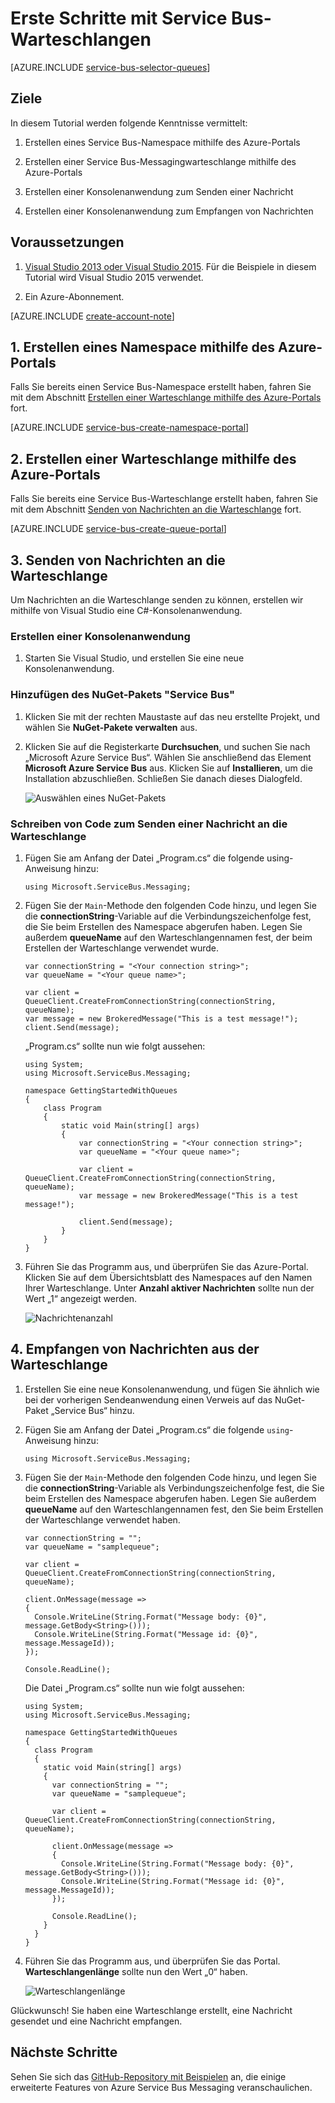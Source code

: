 <properties
    pageTitle="Erste Schritte mit Service Bus-Warteschlangen | Microsoft Azure"
    description="Gewusst wie: Erstellen einer C#-Konsolenanwendung für Service Bus-Messaging"
    services="service-bus-messaging"
    documentationCenter=".net"
    authors="jtaubensee"
    manager="timlt"
    editor=""/>

<tags
    ms.service="service-bus-messaging"
    ms.devlang="tbd"
    ms.topic="hero-article"
    ms.tgt_pltfrm="dotnet"
    ms.workload="na"
    ms.date="08/23/2016"
    ms.author="jotaub;sethm"/>

# Erste Schritte mit Service Bus-Warteschlangen

[AZURE.INCLUDE [service-bus-selector-queues](../../includes/service-bus-selector-queues.md)]

## Ziele

In diesem Tutorial werden folgende Kenntnisse vermittelt:

1. Erstellen eines Service Bus-Namespace mithilfe des Azure-Portals

2. Erstellen einer Service Bus-Messagingwarteschlange mithilfe des Azure-Portals

3. Erstellen einer Konsolenanwendung zum Senden einer Nachricht

4. Erstellen einer Konsolenanwendung zum Empfangen von Nachrichten

## Voraussetzungen

1. [Visual Studio 2013 oder Visual Studio 2015](http://www.visualstudio.com). Für die Beispiele in diesem Tutorial wird Visual Studio 2015 verwendet.

2. Ein Azure-Abonnement.

[AZURE.INCLUDE [create-account-note](../../includes/create-account-note.md)]

## 1\. Erstellen eines Namespace mithilfe des Azure-Portals

Falls Sie bereits einen Service Bus-Namespace erstellt haben, fahren Sie mit dem Abschnitt [Erstellen einer Warteschlange mithilfe des Azure-Portals](#2-create-a-queue-using-the-azure-portal) fort.

[AZURE.INCLUDE [service-bus-create-namespace-portal](../../includes/service-bus-create-namespace-portal.md)]

## 2\. Erstellen einer Warteschlange mithilfe des Azure-Portals

Falls Sie bereits eine Service Bus-Warteschlange erstellt haben, fahren Sie mit dem Abschnitt [Senden von Nachrichten an die Warteschlange](#3-send-messages-to-the-queue) fort.

[AZURE.INCLUDE [service-bus-create-queue-portal](../../includes/service-bus-create-queue-portal.md)]

## 3\. Senden von Nachrichten an die Warteschlange

Um Nachrichten an die Warteschlange senden zu können, erstellen wir mithilfe von Visual Studio eine C#-Konsolenanwendung.

### Erstellen einer Konsolenanwendung

1. Starten Sie Visual Studio, und erstellen Sie eine neue Konsolenanwendung.

### Hinzufügen des NuGet-Pakets "Service Bus"

1. Klicken Sie mit der rechten Maustaste auf das neu erstellte Projekt, und wählen Sie **NuGet-Pakete verwalten** aus.

2. Klicken Sie auf die Registerkarte **Durchsuchen**, und suchen Sie nach „Microsoft Azure Service Bus“. Wählen Sie anschließend das Element **Microsoft Azure Service Bus** aus. Klicken Sie auf **Installieren**, um die Installation abzuschließen. Schließen Sie danach dieses Dialogfeld.

    ![Auswählen eines NuGet-Pakets][nuget-pkg]

### Schreiben von Code zum Senden einer Nachricht an die Warteschlange

1. Fügen Sie am Anfang der Datei „Program.cs“ die folgende using-Anweisung hinzu:

    ```
    using Microsoft.ServiceBus.Messaging;
    ```
    
2. Fügen Sie der `Main`-Methode den folgenden Code hinzu, und legen Sie die **connectionString**-Variable auf die Verbindungszeichenfolge fest, die Sie beim Erstellen des Namespace abgerufen haben. Legen Sie außerdem **queueName** auf den Warteschlangennamen fest, der beim Erstellen der Warteschlange verwendet wurde.

    ```
    var connectionString = "<Your connection string>";
    var queueName = "<Your queue name>";
  
    var client = QueueClient.CreateFromConnectionString(connectionString, queueName);
    var message = new BrokeredMessage("This is a test message!");
    client.Send(message);
    ```

    „Program.cs“ sollte nun wie folgt aussehen:

    ```
    using System;
    using Microsoft.ServiceBus.Messaging;

    namespace GettingStartedWithQueues
    {
        class Program
        {
            static void Main(string[] args)
            {
                var connectionString = "<Your connection string>";
                var queueName = "<Your queue name>";

                var client = QueueClient.CreateFromConnectionString(connectionString, queueName);
                var message = new BrokeredMessage("This is a test message!");

                client.Send(message);
            }
        }
    }
    ```
  
3. Führen Sie das Programm aus, und überprüfen Sie das Azure-Portal. Klicken Sie auf dem Übersichtsblatt des Namespaces auf den Namen Ihrer Warteschlange. Unter **Anzahl aktiver Nachrichten** sollte nun der Wert „1“ angezeigt werden.
    
      ![Nachrichtenanzahl][queue-message]
    
## 4\. Empfangen von Nachrichten aus der Warteschlange

1. Erstellen Sie eine neue Konsolenanwendung, und fügen Sie ähnlich wie bei der vorherigen Sendeanwendung einen Verweis auf das NuGet-Paket „Service Bus“ hinzu.

2. Fügen Sie am Anfang der Datei „Program.cs“ die folgende `using`-Anweisung hinzu:
  
    ```
    using Microsoft.ServiceBus.Messaging;
    ```
  
3. Fügen Sie der `Main`-Methode den folgenden Code hinzu, und legen Sie die **connectionString**-Variable als Verbindungszeichenfolge fest, die Sie beim Erstellen des Namespace abgerufen haben. Legen Sie außerdem **queueName** auf den Warteschlangennamen fest, den Sie beim Erstellen der Warteschlange verwendet haben.

    ```
    var connectionString = "";
    var queueName = "samplequeue";
  
    var client = QueueClient.CreateFromConnectionString(connectionString, queueName);
  
    client.OnMessage(message =>
    {
      Console.WriteLine(String.Format("Message body: {0}", message.GetBody<String>()));
      Console.WriteLine(String.Format("Message id: {0}", message.MessageId));
    });
  
    Console.ReadLine();
    ```

	Die Datei „Program.cs“ sollte nun wie folgt aussehen:

    ```
    using System;
    using Microsoft.ServiceBus.Messaging;
  
    namespace GettingStartedWithQueues
    {
      class Program
      {
        static void Main(string[] args)
        {
          var connectionString = "";
          var queueName = "samplequeue";
  
          var client = QueueClient.CreateFromConnectionString(connectionString, queueName);
  
          client.OnMessage(message =>
          {
            Console.WriteLine(String.Format("Message body: {0}", message.GetBody<String>()));
            Console.WriteLine(String.Format("Message id: {0}", message.MessageId));
          });
  
          Console.ReadLine();
        }
      }
    }
    ```
  
4. Führen Sie das Programm aus, und überprüfen Sie das Portal. **Warteschlangenlänge** sollte nun den Wert „0“ haben.

    ![Warteschlangenlänge][queue-message-receive]
  
Glückwunsch! Sie haben eine Warteschlange erstellt, eine Nachricht gesendet und eine Nachricht empfangen.

## Nächste Schritte

Sehen Sie sich das [GitHub-Repository mit Beispielen](https://github.com/Azure-Samples/azure-servicebus-messaging-samples) an, die einige erweiterte Features von Azure Service Bus Messaging veranschaulichen.

<!--Image references-->

[nuget-pkg]: ./media/service-bus-dotnet-get-started-with-queues/nuget-package.png
[queue-message]: ./media/service-bus-dotnet-get-started-with-queues/queue-message.png
[queue-message-receive]: ./media/service-bus-dotnet-get-started-with-queues/queue-message-receive.png


<!--Reference style links - using these makes the source content way more readable than using inline links-->

[github-samples]: https://github.com/Azure-Samples/azure-servicebus-messaging-samples

<!---HONumber=AcomDC_0928_2016-->